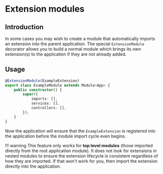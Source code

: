 # Extension modules

## Introduction

In some cases you may wish to create a module that automatically imports an extension into the parent application. The
special `ExtensionModule` decorator allows you to build a normal module which brings its own extension(s) to the
application if they are not already added.

## Usage

```ts
@ExtensionModule(ExampleExtension)
export class ExampleModule extends Module<App> {
	public constructor() {
		super({
			imports: [],
			services: [],
			controllers: [],
		});
	}
}
```

Now the application will ensure that the `ExampleExtension` is registered into the application before the module
import cycle even begins.

!!! warning
	This feature only works for **top level modules** (those imported directly from the root application module). It
	does not look for extensions in nested modules to ensure the extension lifecycle is consistent regardless of how
	they are imported. If that won't work for you, then import the extension directly into the application.
